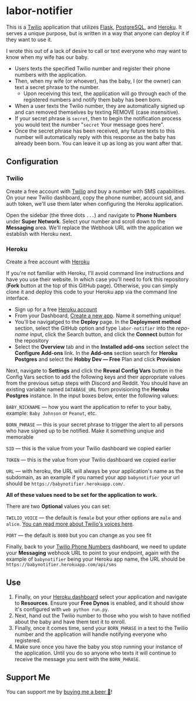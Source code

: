 # labor-notifier

This is a [Twilio](https://www.twilio.com/) application that utilizes [Flask](http://flask.pocoo.org/), [PostgreSQL](https://www.postgresql.org/), and [Heroku](https://www.heroku.com/). It serves a unique purpose, but is written in a way that anyone can deploy it if they want to use it.

I wrote this out of a lack of desire to call or text everyone who may want to know when my wife has our baby.

* Users texts the specified Twilio number and register their phone numbers with the application.
* Then, when my wife (or whoever), has the baby, I (or the owner) can text a secret phrase to the number.
  * Upon receiving this text, the application will go through each of the registered numbers and notify them baby has been born.
* When a user texts the Twilio number, they are automatically signed up and can removed themselves by texting REMOVE (case insensitive).
* If your secret phrase is `secret`, then to begin the notification process you would text the number "`secret` Your message goes here".
* Once the secret phrase has been received, any future texts to this number will automatically reply with this response as the baby has already been born. You can leave it up as long as you want after that.

## Configuration

### Twilio

Create a free account with [Twilio](https://www.twilio.com/) and buy a number with SMS capabilities. On your new Twilio dashboard, copy the phone number, account sid, and auth token, we'll use them later when configuring the Heroku application.

Open the sidebar (the three dots `...`) and navigate to **Phone Numbers** under **Super Network**. Select your number and scroll down to the **Messaging** area. We'll replace the Webhook URL with the application we establish with Heroku next.


### Heroku

Create a free account with [Heroku](http://www.heroku.com)

If you're not familiar with Heroku, I'll avoid command line instructions and have you use their website. In which case you'll need to fork this repository (**Fork** button at the top of this GitHub page). Otherwise, you can simply clone it and deploy this code to your Heroku app via the command line interface.

* Sign up for a free [Heroku account](https://signup.heroku.com/dc)
* From your Dashboard, [Create a new app](https://dashboard.heroku.com/new-app). Name it something unique!
* You'll be navigatged to the **Deploy** page. In the **Deployment method** section, select the GitHub option and type `labor-notifier` into the *repo-name* input, click the Search button, and click the **Connect** button for the repository
* Select the **Overview** tab and in the **Installed add-ons** section select the **Configure Add-ons** link. In the **Add-ons** section search for **Heroku Postgres** and select the **Hobby Dev &mdash; Free** Plan and click **Provision**

Next, navigate to **Settings** and click the **Reveal Config Vars** button in the Config Vars section to add the following keys and their appropriate values from the previous setup steps with Discord and Reddit. You should have an existing variable named `DATABASE_URL` from provisioning the **Heroku Postgres** instance. In the input boxes below, enter the following values:

`BABY_NICKNAME` &mdash; how you want the application to refer to your baby, example: `Baby Johnson` or `Peanut`, etc.

`BORN_PHRASE` &mdash; this is your secret phrase to trigger the alert to all persons who have signed up to be notified. Make it something unqiue and memorable

`SID` &mdash; this is the value from your Twilio dashboard we copied earlier

`TOKEN` &mdash; this is the value from your Twilio dashboard we copied earlier

`URL` &mdash; with heroku, the URL will always be your application's name as the subdomain, as an example if you named your app `babynotifier` your url should be `https://babynotifier.herokuapp.com/`.

**All of these values need to be set for the application to work.**

There are two **Optional** values you can set:

`TWILIO_VOICE` &mdash; the default is `female` but your other options are `male` and `alice`. [You can read more about Twilio's voices here](https://www.twilio.com/docs/voice/twiml/say#voice).

`PORT` &mdash; the default is `8080` but you can change as you see fit

Finally, back to your [Twilio Phone Numbers](https://www.twilio.com/console/phone-numbers/incoming) dashboard, we need to update your **Messaging** webhook URL to point to your endpoint, again with the example of `babynotifier` being your Heroku app name, the URL should be `https://babynotifier.herokuapp.com/api/sms`

## Use

1. Finally, on your [Heroku dashboard](https://dashboard.heroku.com/apps) select your application and navigate to **Resources**. Ensure your **Free Dynos** is enabled, and it should show it's configured with `web python run.py`.
2. Next, hand out the Twilio number to those who you wish to have notified about the baby and have them text it to enroll.
3. Finally, once it comes time, send your `BORN_PHRASE` in a text to the Twilio number and the application will handle notifying everyone who registered.
4. Make sure once you have the baby you stop running your instance of the application. Until you do so anyone who texts it will continue to receive the message you sent with the `BORN_PHRASE`.

## Support Me

You can support me by [buying me a beer 🍺](https://www.buymeacoffee.com/michaelwnelson)!

